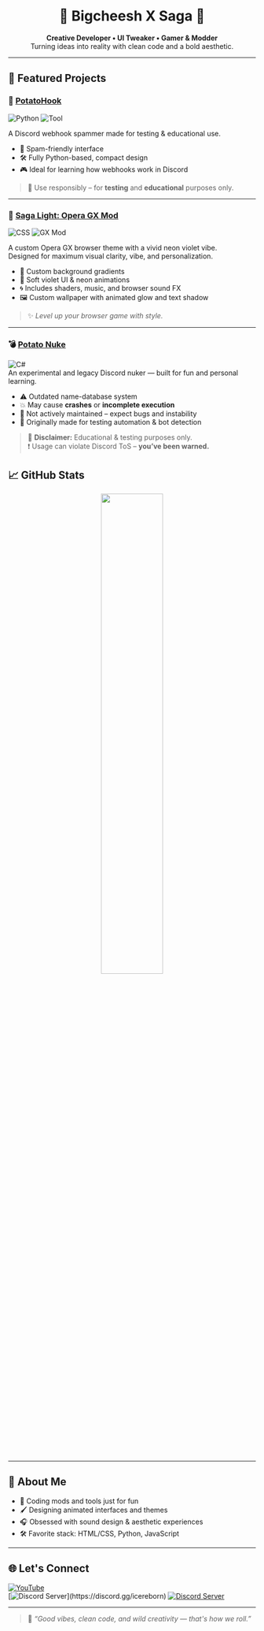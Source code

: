<h1 align="center">🔨 Bigcheesh X Saga 🔨</h1>

<p align="center">
  <b>Creative Developer • UI Tweaker • Gamer & Modder</b><br>
  Turning ideas into reality with clean code and a bold aesthetic.
</p>

---

## 🚀 Featured Projects

### 🎯 [PotatoHook](https://github.com/bigcheesh/potatohook)
![Python](https://img.shields.io/badge/-Python-3776AB?logo=python&logoColor=white&style=flat-square)
![Tool](https://img.shields.io/badge/-Discord%20Webhook%20Tool-purple?style=flat-square)

A Discord webhook spammer made for testing & educational use.
- 🔁 Spam-friendly interface
- 🛠️ Fully Python-based, compact design
- 🎮 Ideal for learning how webhooks work in Discord

> 🚫 Use responsibly – for **testing** and **educational** purposes only.

---

### 🧪 [Saga Light: Opera GX Mod](https://github.com/bigcheesh/saga-lite)
![CSS](https://img.shields.io/badge/-CSS-2965f1?logo=css3&logoColor=white&style=flat-square)
![GX Mod](https://img.shields.io/badge/-Opera%20GX%20Theme-ff1b2d?logo=opera&logoColor=white&style=flat-square)

A custom Opera GX browser theme with a vivid neon violet vibe.  
Designed for maximum visual clarity, vibe, and personalization.

- 🎨 Custom background gradients
- 💜 Soft violet UI & neon animations
- 🌀 Includes shaders, music, and browser sound FX
- 🖼️ Custom wallpaper with animated glow and text shadow

> ✨ *Level up your browser game with style.*

---

### 💣 [Potato Nuke](https://github.com/bigcheesh/potato-nuke/tree/main)
![C#](https://img.shields.io/badge/-C%23-239120?logo=c-sharp&logoColor=white&style=flat-square)  
An experimental and legacy Discord nuker — built for fun and personal learning.

- ⚠️ Outdated name-database system  
- 💥 May cause **crashes** or **incomplete execution**  
- 🔧 Not actively maintained – expect bugs and instability  
- 🧪 Originally made for testing automation & bot detection

> 🚫 **Disclaimer:** Educational & testing purposes only.  
> ❗ Usage can violate Discord ToS – **you’ve been warned.**


## 📈 GitHub Stats

<p align="center">
  <img src="https://github-readme-stats.vercel.app/api?username=bigcheesh&show_icons=true&theme=tokyonight" width="50%" />
</p>

---

## 🧠 About Me

- 🧩 Coding mods and tools just for fun
- 🖌️ Designing animated interfaces and themes
- 🎧 Obsessed with sound design & aesthetic experiences
- 🛠️ Favorite stack: HTML/CSS, Python, JavaScript

---

## 🌐 Let's Connect

[![YouTube](https://img.shields.io/badge/YouTube-%40bigcheesh-red?style=for-the-badge&logo=youtube&logoColor=white)](https://www.youtube.com/@bigcheesh)  
[![Discord Server]([https://img.shields.io/discord/1226647702349320273?label=IceReborn%20Discord&logo=discord&color=5865F2&style=for-the-badge](https://img.shields.io/discord/1226647702349320273?label=CLICK%20to%20join&logo=discord&color=5865F2&style=for-the-badge))](https://discord.gg/icereborn)
[![Discord Server]()](https://discord.gg/icereborn)

---

> 💬 *“Good vibes, clean code, and wild creativity — that's how we roll.”*
